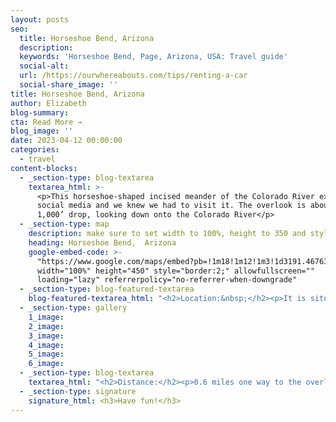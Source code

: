 ```yaml
---
layout: posts
seo:
  title: Horseshoe Bend, Arizona
  description:
  keywords: 'Horseshoe Bend, Page, Arizona, USA: Travel guide'
  social-alt:
  url: /https://ourwhereabouts.com/tips/renting-a-car
  social-share_image: ''
title: Horseshoe Bend, Arizona
author: Elizabeth
blog-summary:
cta: Read More →
blog_image: ''
date: 2023-04-12 00:00:00
categories:
  - travel
content-blocks:
  - _section-type: blog-textarea
    textarea_html: >-
      <p>This horseshoe-shaped incised meander of the Colorado River exploded on
      social media and we knew we had to visit it. The overlook is about a
      1,000’ drop, looking down onto the Colorado River</p>
  - _section-type: map
    description: make sure to set width to 100%, height to 350 and style to border 2
    heading: Horseshoe Bend,  Arizona
    google-embed-code: >-
      "https://www.google.com/maps/embed?pb=!1m18!1m12!1m3!1d3191.4676310777268!2d-111.5129984247951!3d36.87915977222468!2m3!1f0!2f0!3f0!3m2!1i1024!2i768!4f13.1!3m3!1m2!1s0x87346c8d22566b09%3A0x45637089634f1702!2sHorseshoe%20Bend!5e0!3m2!1sen!2sil!4v1684410430224!5m2!1sen!2sil"
      width="100%" height="450" style="border:2;" allowfullscreen=""
      loading="lazy" referrerpolicy="no-referrer-when-downgrade"
  - _section-type: blog-featured-textarea
    blog-featured-textarea_html: "<h2>Location:&nbsp;</h2><p>It is situated near the town of Page, Arizona.</p><p>\_</p><h2>How to get there:</h2><p>From Page, AZ drive south on Highway 89 to between mileposts 544 &amp; 545. Look for the exit lane and on the west side of the road which you can drive a short distance on to the parking area.</p><p>\_</p><h2>Where to stay:</h2><p>Page is the closes town to horseshoe bend, it is small but it's got plenty of places to sleep and eat.</p><p>We stayed at Super 8 by Wyndham and it was great for 2 nights.</p><p>\_</p><h2>Entrance Fee:&nbsp;</h2><p>Horseshoe Bend used to be free, however now you'll have to pay 10$ per car. There is absolutely no parking anywhere along Hwy 89 so you can't really avoid paying.</p><p>\_</p><h2>Opening Hours:</h2><p>It is open year-round from sunrise to sunset.</p>"
  - _section-type: gallery
    1_image:
    2_image:
    3_image:
    4_image:
    5_image:
    6_image:
  - _section-type: blog-textarea
    textarea_html: "<h2>Distance:</h2><p>0.6 miles one way to the overlook. It is an easy hike with a small elevation gain.</p><p>\_</p><h2>Best time to visit:&nbsp;</h2><p>Sunset and sunrise are the best time to visit. If you'd like to avoid crowds, come before 8 AM but the best photos are taken during sunset.</p><p>\_</p><h2>What to pack:</h2><p>Take into consideration that there is no shade whatsoever once you park your car you'll be walking 1.5 miles RT in the sun. Bring comfortable shoes, a hat, sunglasses, sunscreen, and lots of water.</p><p>\_</p><h2>Other ways to experience Horseshoe Bend:</h2><p>You can book a helicopter ride over the river or take a rafting tour that will take you right down to it.</p><p>\_</p><h2>Things to do around the area:</h2><p>•Upper Antelope Canyon<br />•Wahweap overlook<br />•Lone Rock Beach<br />•The New Wave<br />•Glen Canyon Dam<br />•John Wesley Powell Museum<br />•Grand Canyon National Park<br />•Rainbow Bridge<br />•North Rim</p>"
  - _section-type: signature
    signature_html: <h3>Have fun!</h3>
---
```

